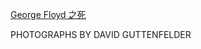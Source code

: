 

[George Floyd 之死](https://www.nationalgeographic.com/photography/2020/05/were-hurting-were-hurting-grief-and-outrage-converge-in-minneapolis/)  

PHOTOGRAPHS BY DAVID GUTTENFELDER